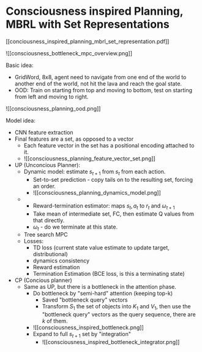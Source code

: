 # Consciousness inspired Planning, MBRL with Set Representations
[[conciousness_inspired_planning_mbrl_set_representation.pdf]]

![[consciousness_bottleneck_mpc_overview.png]]

Basic idea:
 - GridWord, 8x8, agent need to navigate from one end of the world to another end of the world, not hit the lava and reach the goal state.
 - OOD: Train on starting from top and moving to bottom, test on starting from left and moving to right.

![[consciousness_planning_ood.png]]

Model idea:
 - CNN feature extraction
 - Final features are a set, as opposed to a vector
	 - Each feature vector in the set has a positional encoding attached to it.
	 - ![[consciousness_planning_feature_vector_set.png]]
 - UP (Unconcious Planner):
	 - Dynamic model: estimate $s_{t + 1}$ from $s_t$ from each action.
		 - Set-to-set prediction - copy tails on to the resulting set, forcing an order.
		 -  ![[consciousness_planning_dynamics_model.png]]
	 -  - Reward-termination estimator: maps $s_t, a_t$ to $r_t$ and $\omega_{t + 1}$
		 - Take mean of intermediate set, FC, then estimate Q values from that directly.
		 - $\omega_{t}$ - do we terminate at this state.
	 - Tree search MPC
	 - Losses:
		 - TD loss (current state value estimate to update target, distributional)
		 - dynamics consistency
		 - Reward estimation
		 - Termination Estimation (BCE loss, is this a terminating state)
 - CP (Concious planner)
	 - Same as UP, but there is a bottleneck in the attention phase.
		 - Do bottleneck by "semi-hard" attention (keeping top-k)
			 - Saved "bottleneck query" vectors
			 - Transform $S_1$ the set of objects into $K_1$ and $V_1$, then use the "bottleneck query" vectors as the query sequence, there are $k$ of them.
		 - ![[consciousness_inspired_bottleneck.png]]
		 - Expand to full $s_{t + 1}$ set by "integration"
			 - ![[consciousness_inspired_bottleneck_integrator.png]]